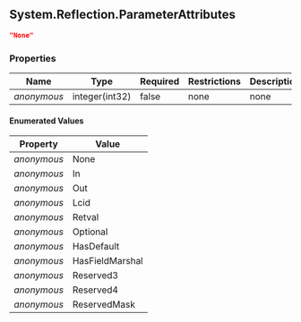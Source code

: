 
<h2 id="tocS_System.Reflection.ParameterAttributes">System.Reflection.ParameterAttributes</h2>

<a id="schemasystem.reflection.parameterattributes"></a>
<a id="schema_System.Reflection.ParameterAttributes"></a>
<a id="tocSsystem.reflection.parameterattributes"></a>
<a id="tocssystem.reflection.parameterattributes"></a>

```json
"None"

```

### Properties

|Name|Type|Required|Restrictions|Description|
|---|---|---|---|---|
|*anonymous*|integer(int32)|false|none|none|

#### Enumerated Values

|Property|Value|
|---|---|
|*anonymous*|None|
|*anonymous*|In|
|*anonymous*|Out|
|*anonymous*|Lcid|
|*anonymous*|Retval|
|*anonymous*|Optional|
|*anonymous*|HasDefault|
|*anonymous*|HasFieldMarshal|
|*anonymous*|Reserved3|
|*anonymous*|Reserved4|
|*anonymous*|ReservedMask|


